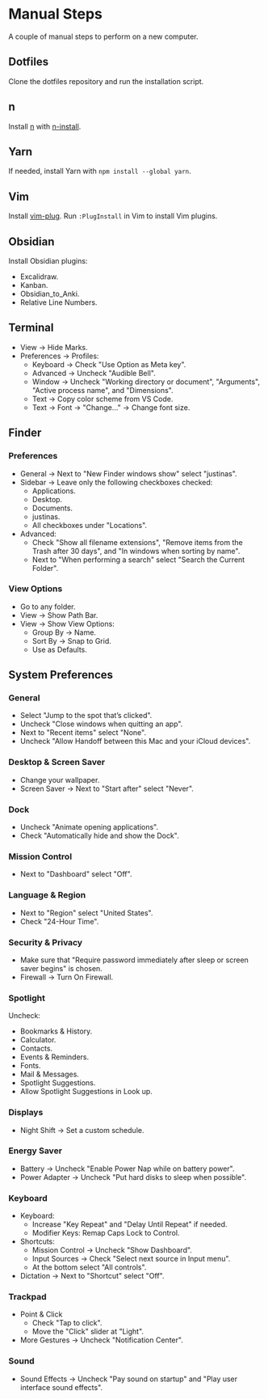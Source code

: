 # Manual Steps

A couple of manual steps to perform on a new computer.

## Dotfiles

Clone the dotfiles repository and run the installation script.

## n

Install [n](https://github.com/tj/n) with [n-install](http://git.io/n-install-repo).

## Yarn

If needed, install Yarn with `npm install --global yarn`.

## Vim

Install [vim-plug](https://github.com/junegunn/vim-plug). Run `:PlugInstall` in
Vim to install Vim plugins.

## Obsidian

Install Obsidian plugins:

* Excalidraw.
* Kanban.
* Obsidian_to_Anki.
* Relative Line Numbers.

## Terminal

* View -> Hide Marks.
* Preferences -> Profiles:
    * Keyboard -> Check "Use Option as Meta key".
    * Advanced -> Uncheck "Audible Bell".
    * Window -> Uncheck "Working directory or document", "Arguments",
      "Active process name", and "Dimensions".
    * Text -> Copy color scheme from VS Code.
    * Text -> Font -> "Change..." -> Change font size.

## Finder

### Preferences

* General -> Next to "New Finder windows show" select "justinas".
* Sidebar -> Leave only the following checkboxes checked:
    * Applications.
    * Desktop.
    * Documents.
    * justinas.
    * All checkboxes under "Locations".
* Advanced:
    * Check "Show all filename extensions", "Remove items from the Trash after
      30 days", and "In windows when sorting by name".
    * Next to "When performing a search" select "Search the Current Folder".

### View Options

* Go to any folder.
* View -> Show Path Bar.
* View -> Show View Options:
    * Group By -> Name.
    * Sort By -> Snap to Grid.
    * Use as Defaults.

## System Preferences

### General

* Select "Jump to the spot that’s clicked".
* Uncheck "Close windows when quitting an app".
* Next to "Recent items" select "None".
* Uncheck "Allow Handoff between this Mac and your iCloud devices".

### Desktop & Screen Saver

* Change your wallpaper.
* Screen Saver -> Next to "Start after" select "Never".

### Dock

* Uncheck "Animate opening applications".
* Check "Automatically hide and show the Dock".

### Mission Control

* Next to "Dashboard" select "Off".

### Language & Region

* Next to "Region" select "United States".
* Check "24-Hour Time".

### Security & Privacy

* Make sure that "Require password immediately after sleep or screen saver
  begins" is chosen.
* Firewall -> Turn On Firewall.

### Spotlight

Uncheck:

* Bookmarks & History.
* Calculator.
* Contacts.
* Events & Reminders.
* Fonts.
* Mail & Messages.
* Spotlight Suggestions.
* Allow Spotlight Suggestions in Look up.

### Displays

* Night Shift -> Set a custom schedule.

### Energy Saver

* Battery -> Uncheck "Enable Power Nap while on battery power".
* Power Adapter -> Uncheck "Put hard disks to sleep when possible".

### Keyboard

* Keyboard:
    * Increase "Key Repeat" and "Delay Until Repeat" if needed.
    * Modifier Keys: Remap Caps Lock to Control.
* Shortcuts:
    * Mission Control -> Uncheck "Show Dashboard".
    * Input Sources -> Check "Select next source in Input menu".
    * At the bottom select "All controls".
* Dictation -> Next to "Shortcut" select "Off".

### Trackpad

* Point & Click
    * Check "Tap to click".
    * Move the "Click" slider at "Light".
* More Gestures -> Uncheck "Notification Center".

### Sound

* Sound Effects -> Uncheck "Pay sound on startup" and "Play user interface sound
  effects".
